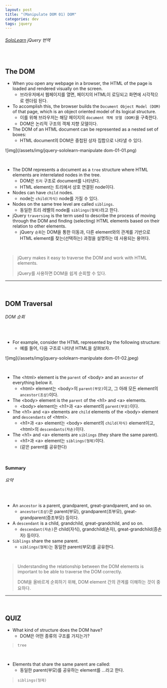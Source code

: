 ```yaml
---
layout: post
title: "(Manipulate DOM 01) DOM"
categories: dev
tags: jquery
---
```


###### [SoloLearn](https://www.sololearn.com/) jQuery 번역

<br>

## The DOM

- When you open any webpage in a browser, the HTML of the page is loaded and rendered visually on the screen.
  - 브라우저에서 웹페이지를 열면, 페이지의 HTML이 로딩되고 화면에 시각적으로 렌더링 된다.
- To accomplish this, the browser builds the `Document Object Model (DOM)` of that page, which is an object oriented model of its logical structure.
  - 이를 위해 브라우저는 해당 페이지의 `document 객체 모델 (DOM)`을 구축한다.
  - DOM은 논리적 구조의 객체 지향 모델이다.
- The DOM of an HTML document can be represented as a nested set of boxes:
  - HTML document의 DOM은 중첩된 상자 집합으로 나타낼 수 있다.

![img](/assets/img/jquery-sololearn-manipulate dom-01-01.png)

<br>

- The DOM represents a document as a `tree` structure where HTML elements are interrelated nodes in the tree.
  - DOM은 `트리` 구조로 document를 나타낸다.
  - HTML element는 트리에서 상호 연결된 node이다.
- Nodes can have `child` nodes.
  - node는 `child(자식)` node를 가질 수 있다.
- Nodes on the same tree level are called `siblings`.
  - 동일한 트리 레벨의 node를 `siblings(형제)`라고 한다.
- jQuery `traversing` is the term used to describe the process of moving through the DOM and finding (selecting) HTML elements based on their relation to other elements.
  - jQuery `순회`는 DOM을 통한 이동과, 다른 element와의 관계를 기반으로 HTML element를 찾는(선택하는) 과정을 설명하는 데 사용되는 용어다.

<br>

> jQuery makes it easy to traverse the DOM and work with HTML elements.
>
> jQuery를 사용하면 DOM을 쉽게 순회할 수 있다.

------

<br>

## DOM Traversal

###### DOM 순회

<br>

- For example, consider the HTML represented by the following structure:
  - 예를 들어, 다음 구조로 나타낸 HTML을 살펴보자.

![img](/assets/img/jquery-sololearn-manipulate dom-01-02.jpeg)

<br>

- The \<html> element is the `parent` of \<body> and an `ancestor` of everything below it.
  - \<html> element는 \<body>의 `parent(부모)`이고, 그 아래 모든 element의 `ancestor(조상)`이다.
- The \<body> element is the `parent` of the \<h1> and \<a> elements.
  - \<body> element는 \<h1>과 \<a> element의 `parent(부모)`이다.
- The \<h1> and \<a> elements are `child` elements of the \<body> element and `descendants` of \<html>.
  - \<h1>과 \<a> element는 \<body> element의 `child(자식)` element이고, \<html>의 `descendants(자손)`이다.
- The \<h1> and \<a> elements are `siblings` (they share the same parent).
  - \<h1>과 \<a> element는 `siblings(형제)`이다.
  - (같은 parent를 공유한다)

<br>

#### Summary

###### 요약

<br>

- An `ancestor` is a parent, grandparent, great-grandparent, and so on.
  - `ancestor(조상)`은 parent(부모), grandparent(조부모), great-grandparent(증조부모) 등이다.
- A `descendant` is a child, grandchild, great-grandchild, and so on.
  - `descendant(자손)`은 child(자식), grandchild(손자), great-grandchild(증손자) 등이다.
- `Siblings` share the same parent.
  - `siblings(형제)`는 동일한 parent(부모)를 공유한다.

<br>

> Understanding the relationship between the DOM elements is important to be able to traverse the DOM correctly.
>
> DOM을 올바르게 순회하기 위해, DOM element 간의 관계를 이해하는 것이 중요하다.

------

<br>

## QUIZ

- What kind of structure does the DOM have?
  - DOM은 어떤 종류의 구조를 가지는가?

> `tree`

<br>

- Elements that share the same parent are called:
  - 동일한 parent(부모)를 공유하는 element를 ...라고 한다.

> `siblings(형제)`

<br>